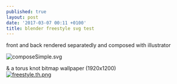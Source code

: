 ```yaml
---
published: true
layout: post
date: '2017-03-07 00:11 +0100'
title: blender freestyle svg test
---
```

front and back rendered separatedly and composed with illustrator

![composeSimple.svg]({{site.baseurl}}/media/composeSimple.svg)

& a torus knot bitmap wallpaper (1920x1200)  
[![freestyle.th.png](https://cdn.scrot.moe/images/2017/03/07/freestyle.th.png)](https://cdn.scrot.moe/images/2017/03/07/freestyle.png)
